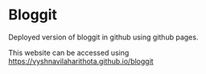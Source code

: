 # Bloggit

Deployed version of bloggit in github using github pages.

This website can be accessed using https://vyshnavilaharithota.github.io/bloggit
